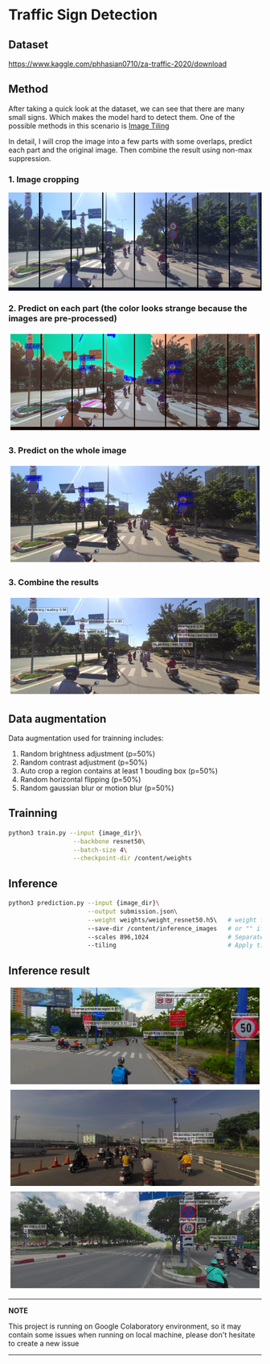 # Traffic Sign Detection

<!-- Original dataset of competition:
+ Train: https://dl.challenge.zalo.ai/traffic-sign-detection/data/za_traffic_2020.zip
+ Test: https://dl.challenge.zalo.ai/traffic-sign-detection/data/traffic_private.zip -->

## Dataset

https://www.kaggle.com/phhasian0710/za-traffic-2020/download

## Method
After taking a quick look at the dataset, we can see that there are many small signs. Which makes the model hard to detect them. One of the possible methods in this scenario is [Image Tiling](https://openaccess.thecvf.com/content_CVPRW_2019/papers/UAVision/Unel_The_Power_of_Tiling_for_Small_Object_Detection_CVPRW_2019_paper.pdf)

In detail, I will crop the image into a few parts with some overlaps, predict each part and the original image. Then combine the result using non-max suppression.

### 1. Image cropping
![tiling](./images/tiling.png)

### 2. Predict on each part (the color looks strange because the images are pre-processed)
![tiling](./images/tiling_pred_small.png)

### 3. Predict on the whole image
![tiling](./images/tiling_pred_big.png)

### 3. Combine the results
![tiling](./images/tiling_pred.png)

## Data augmentation

Data augmentation used for trainning includes:

1. Random brightness adjustment (p=50%)
2. Random contrast adjustment (p=50%)
3. Auto crop a region contains at least 1 bouding box (p=50%)
4. Random horizontal flipping (p=50%)
5. Random gaussian blur or motion blur (p=50%)


## Trainning

```bash
python3 train.py --input {image_dir}\
                  --backbone resnet50\
                  --batch-size 4\
                  --checkpoint-dir /content/weights
```

## Inference

```bash
python3 prediction.py --input {image_dir}\
                      --output submission.json\
                      --weight weights/weight_resnet50.h5\   # weight file should has format weight_{backbone}.h5
                      --save-dir /content/inference_images   # or "" if you dont want to save images
                      --scales 896,1024                      # Separated by comma
                      --tiling                               # Apply tiling if provided, useful for small objects
```

## Inference result

![./images/pred_1.png](./images/pred_1.png)
![./images/pred_2.png](./images/pred_2.png)
![./images/pred_3.png](./images/pred_3.png)

---
**NOTE**

This project is running on Google Colaboratory environment, so it may contain some issues when running on local machine, please don't hesitate to create a new issue

---
